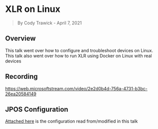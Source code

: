 # XLR on Linux
> By Cody Trawick - April 7, 2021


## Overview
This talk went over how to configure and troubleshoot devices on Linux.
This talk also went over how to run XLR using Docker on Linux with real
devices

## Recording
https://web.microsoftstream.com/video/2e2d0b4d-756a-4731-b3bc-26ea20584149

## JPOS Configuration
[Attached here](./config.xml) is the configuration read from/modified in
this talk